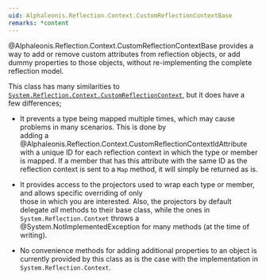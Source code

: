 ```yaml
---
uid: Alphaleonis.Reflection.Context.CustomReflectionContextBase
remarks: *content
---
```



@Alphaleonis.Reflection.Context.CustomReflectionContextBase provides a way to add or remove custom attributes
from reflection objects, or add dummy properties to those objects, without re-implementing
the complete reflection model.

This class has many similarities to [`System.Reflection.Context.CustomReflectionContext`](https://docs.microsoft.com/en-us/dotnet/api/system.reflection.context.customreflectioncontext), but it does have a few differences;

* It prevents a type being mapped multiple times, which may cause problems in many scenarios. This is done by   
  adding a @Alphaleonis.Reflection.Context.CustomReflectionContextIdAttribute with a unique ID for each reflection context in which 
  the type or member is mapped. If a member that has this attribute with the same ID as the reflection context is 
  sent to a `Map` method, it will simply be returned as is.

* It provides access to the projectors used to wrap each type or member, and allows specific overriding of only  
  those in which you are interested.  Also, the projectors by default delegate *all* methods to their base class, 
  while the ones in `System.Reflection.Contxet` throws a @System.NotImplementedException for many methods (at the
  time of writing).

* No convenience methods for adding additional properties to an object is currently provided by this class
  as is the case with the implementation in `System.Reflection.Context`.